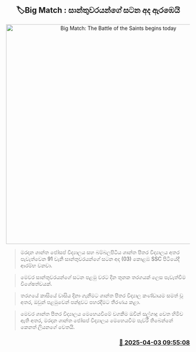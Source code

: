 <p align='center'><b><h2 align='center' title='Big Match: The Battle of the Saints begins today'>🏷Big Match : සාන්තුවරයන්ගේ සටන අද ඇරඹෙයි</h2></b></p>
<p align='center'><img src='https://helakuru.sgp1.cdn.digitaloceanspaces.com/esana/images/lib/battle-of-saints.jpg' width='600' alt='Big Match: The Battle of the Saints begins today'></p>

> මරදාන ශාන්ත ජෝසප් විද්‍යාලය සහ බම්බලපිටිය ශාන්ත පීතර විද්‍යාලය අතර පැවැත්වෙන 91 වැනි සාන්තුවරයන්ගේ සටන අද (03) කොළඹ SSC පිටියේදී ආරම්භ වනවා.

> මෙවර සාන්තුවරයන්ගේ සටන පළමු වරට දින තුනක තරගයක් ලෙස පැවැත්වීම විශේෂත්වයක්.

> තරගයේ කාසියේ වාසිය දිනා ගැනීමට ශාන්ත පීතර විද්‍යාල කණ්ඩායම සමත් වූ අතර, ඔවුන් පළමුවෙන් පන්දුවට පහරදීමට තීරණය කළා.

> මෙවර ශාන්ත පීතර විද්‍යාලය මෙහෙයවී‍මේ වගකීම ඔවින් සල්ගාදු වෙත හිමිව ඇති අතර, මරදාන ශාන්ත ජෝසප් විද්‍යාලය මෙහෙයවීම පැවරී තිබෙන්නේ කෙනත් ලියනගේ වෙතයි.



<h3 align='right'><a href='https://www.helakuru.lk/esana/p/108892/'>📅 2025-04-03 09:55:08</a></h3>
